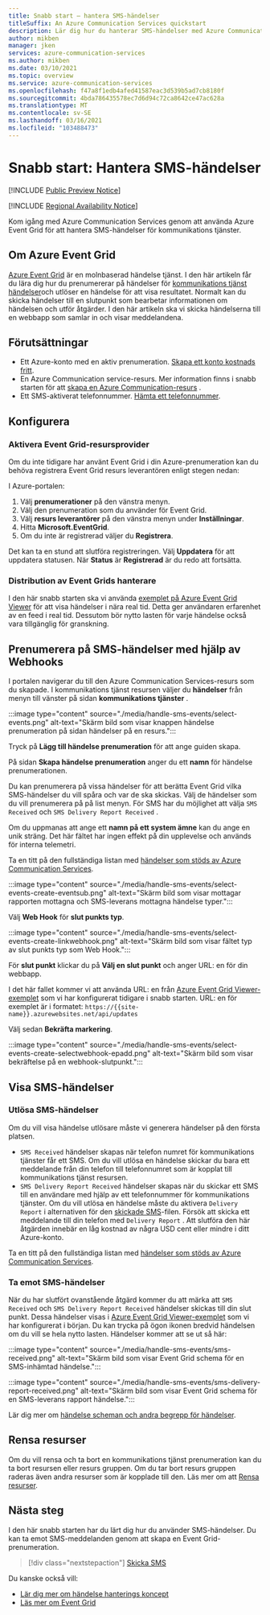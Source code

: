 ```yaml
---
title: Snabb start – hantera SMS-händelser
titleSuffix: An Azure Communication Services quickstart
description: Lär dig hur du hanterar SMS-händelser med Azure Communication Services.
author: mikben
manager: jken
services: azure-communication-services
ms.author: mikben
ms.date: 03/10/2021
ms.topic: overview
ms.service: azure-communication-services
ms.openlocfilehash: f47a8f1edb4afed41587eac3d539b5ad7cb8180f
ms.sourcegitcommit: 4bda786435578ec7d6d94c72ca8642ce47ac628a
ms.translationtype: MT
ms.contentlocale: sv-SE
ms.lasthandoff: 03/16/2021
ms.locfileid: "103488473"
---
```

# <a name="quickstart-handle-sms-events"></a>Snabb start: Hantera SMS-händelser

[!INCLUDE [Public Preview Notice](../../includes/public-preview-include.md)]


[!INCLUDE [Regional Availability Notice](../../includes/regional-availability-include.md)]

Kom igång med Azure Communication Services genom att använda Azure Event Grid för att hantera SMS-händelser för kommunikations tjänster.

## <a name="about-azure-event-grid"></a>Om Azure Event Grid

[Azure Event Grid](../../../event-grid/overview.md) är en molnbaserad händelse tjänst. I den här artikeln får du lära dig hur du prenumererar på händelser för [kommunikations tjänst händelser](../../concepts/event-handling.md)och utlöser en händelse för att visa resultatet. Normalt kan du skicka händelser till en slutpunkt som bearbetar informationen om händelsen och utför åtgärder. I den här artikeln ska vi skicka händelserna till en webbapp som samlar in och visar meddelandena.

## <a name="prerequisites"></a>Förutsättningar
- Ett Azure-konto med en aktiv prenumeration. [Skapa ett konto kostnads fritt](https://azure.microsoft.com/free/?WT.mc_id=A261C142F).
- En Azure Communication service-resurs. Mer information finns i snabb starten för att [skapa en Azure Communication-resurs](../create-communication-resource.md) .
- Ett SMS-aktiverat telefonnummer. [Hämta ett telefonnummer](./get-phone-number.md).

## <a name="setting-up"></a>Konfigurera

### <a name="enable-event-grid-resource-provider"></a>Aktivera Event Grid-resursprovider

Om du inte tidigare har använt Event Grid i din Azure-prenumeration kan du behöva registrera Event Grid resurs leverantören enligt stegen nedan:

I Azure-portalen:

1. Välj **prenumerationer** på den vänstra menyn.
2. Välj den prenumeration som du använder för Event Grid.
3. Välj **resurs leverantörer** på den vänstra menyn under **Inställningar**.
4. Hitta **Microsoft.EventGrid**.
5. Om du inte är registrerad väljer du **Registrera**.

Det kan ta en stund att slutföra registreringen. Välj **Uppdatera** för att uppdatera statusen. När **Status** är **Registrerad** är du redo att fortsätta.

### <a name="event-grid-viewer-deployment"></a>Distribution av Event Grids hanterare

I den här snabb starten ska vi använda [exemplet på Azure Event Grid Viewer](/samples/azure-samples/azure-event-grid-viewer/azure-event-grid-viewer/) för att visa händelser i nära real tid. Detta ger användaren erfarenhet av en feed i real tid. Dessutom bör nytto lasten för varje händelse också vara tillgänglig för granskning.

## <a name="subscribe-to-the-sms-events-using-web-hooks"></a>Prenumerera på SMS-händelser med hjälp av Webhooks

I portalen navigerar du till den Azure Communication Services-resurs som du skapade. I kommunikations tjänst resursen väljer du **händelser** från menyn till vänster på sidan **kommunikations tjänster** .

:::image type="content" source="./media/handle-sms-events/select-events.png" alt-text="Skärm bild som visar knappen händelse prenumeration på sidan händelser på en resurs.":::

Tryck på **Lägg till händelse prenumeration** för att ange guiden skapa.

På sidan **Skapa händelse prenumeration** anger du ett **namn** för händelse prenumerationen.

Du kan prenumerera på vissa händelser för att berätta Event Grid vilka SMS-händelser du vill spåra och var de ska skickas. Välj de händelser som du vill prenumerera på på list menyn. För SMS har du möjlighet att välja `SMS Received` och `SMS Delivery Report Received` .

Om du uppmanas att ange ett **namn på ett system ämne** kan du ange en unik sträng. Det här fältet har ingen effekt på din upplevelse och används för interna telemetri.

Ta en titt på den fullständiga listan med [händelser som stöds av Azure Communication Services](../../concepts/event-handling.md).

:::image type="content" source="./media/handle-sms-events/select-events-create-eventsub.png" alt-text="Skärm bild som visar mottagar rapporten mottagna och SMS-leverans mottagna händelse typer.":::

Välj **Web Hook** för **slut punkts typ**.

:::image type="content" source="./media/handle-sms-events/select-events-create-linkwebhook.png" alt-text="Skärm bild som visar fältet typ av slut punkts typ som Web Hook.":::

För **slut punkt** klickar du på **Välj en slut punkt** och anger URL: en för din webbapp.

I det här fallet kommer vi att använda URL: en från [Azure Event Grid Viewer-exemplet](/samples/azure-samples/azure-event-grid-viewer/azure-event-grid-viewer/) som vi har konfigurerat tidigare i snabb starten. URL: en för exemplet är i formatet: `https://{{site-name}}.azurewebsites.net/api/updates`

Välj sedan **Bekräfta markering**.

:::image type="content" source="./media/handle-sms-events/select-events-create-selectwebhook-epadd.png" alt-text="Skärm bild som visar bekräftelse på en webhook-slutpunkt.":::

## <a name="viewing-sms-events"></a>Visa SMS-händelser

### <a name="triggering-sms-events"></a>Utlösa SMS-händelser

Om du vill visa händelse utlösare måste vi generera händelser på den första platsen.

- `SMS Received` händelser skapas när telefon numret för kommunikations tjänster får ett SMS. Om du vill utlösa en händelse skickar du bara ett meddelande från din telefon till telefonnumret som är kopplat till kommunikations tjänst resursen.
- `SMS Delivery Report Received` händelser skapas när du skickar ett SMS till en användare med hjälp av ett telefonnummer för kommunikations tjänster. Om du vill utlösa en händelse måste du aktivera `Delivery Report` i alternativen för den [skickade SMS](../telephony-sms/send.md)-filen. Försök att skicka ett meddelande till din telefon med `Delivery Report` . Att slutföra den här åtgärden innebär en låg kostnad av några USD cent eller mindre i ditt Azure-konto.

Ta en titt på den fullständiga listan med [händelser som stöds av Azure Communication Services](../../concepts/event-handling.md).

### <a name="receiving-sms-events"></a>Ta emot SMS-händelser

När du har slutfört ovanstående åtgärd kommer du att märka att `SMS Received` och `SMS Delivery Report Received` händelser skickas till din slut punkt. Dessa händelser visas i [Azure Event Grid Viewer-exemplet](/samples/azure-samples/azure-event-grid-viewer/azure-event-grid-viewer/) som vi har konfigurerat i början. Du kan trycka på ögon ikonen bredvid händelsen om du vill se hela nytto lasten. Händelser kommer att se ut så här:

:::image type="content" source="./media/handle-sms-events/sms-received.png" alt-text="Skärm bild som visar Event Grid schema för en SMS-inhämtad händelse.":::

:::image type="content" source="./media/handle-sms-events/sms-delivery-report-received.png" alt-text="Skärm bild som visar Event Grid schema för en SMS-leverans rapport händelse.":::

Lär dig mer om [händelse scheman och andra begrepp för händelser](../../concepts/event-handling.md).

## <a name="clean-up-resources"></a>Rensa resurser

Om du vill rensa och ta bort en kommunikations tjänst prenumeration kan du ta bort resursen eller resurs gruppen. Om du tar bort resurs gruppen raderas även andra resurser som är kopplade till den. Läs mer om att [Rensa resurser](../create-communication-resource.md#clean-up-resources).

## <a name="next-steps"></a>Nästa steg

I den här snabb starten har du lärt dig hur du använder SMS-händelser. Du kan ta emot SMS-meddelanden genom att skapa en Event Grid-prenumeration.

> [!div class="nextstepaction"]
> [Skicka SMS](../telephony-sms/send.md)

Du kanske också vill:

 - [Lär dig mer om händelse hanterings koncept](../../concepts/event-handling.md)
 - [Läs mer om Event Grid](../../../event-grid/overview.md)
